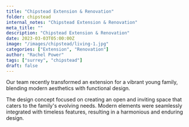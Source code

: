 ```yaml
---
title: "Chipstead Extension & Renovation"
folder: chipstead
internal_notes: "Chipstead Extension & Renovation"
meta_title: ""
description: "Chipstead Extension & Renovation"
date: 2023-03-03T05:00:00Z
image: "/images/chipstead/living-1.jpg"
categories: ["Extension", "Renovation"]
author: "Rachel Power"
tags: ["surrey", "chipstead"]
draft: false
---
```


Our team recently transformed an extension for a vibrant young family, blending modern aesthetics with functional design.

The design concept focused on creating an open and inviting space that caters to the family's evolving needs. Modern elements were seamlessly integrated with timeless features, resulting in a harmonious and enduring design.
